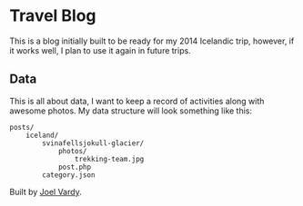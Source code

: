 # Travel Blog

This is a blog initially built to be ready for my 2014 Icelandic trip, however, if it works well, I plan to use it again in future trips.

## Data

This is all about data, I want to keep a record of activities along with awesome photos. My data structure will look something like this:

```
posts/
	iceland/
		svinafellsjokull-glacier/
			photos/
				trekking-team.jpg
			post.php
		category.json
```

Built by [Joel Vardy][joelvardy].

  [joelvardy]: https://joelvardy.com/
